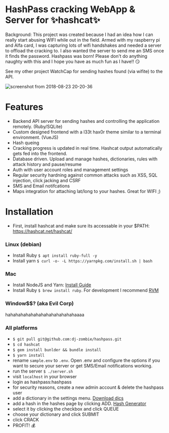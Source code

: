 # HashPass cracking WebApp & Server for ✨hashcat✨

Background: This project was created because I had an idea how I can really start abusing WIFI while out in the field. Armed with my raspberry pi and Alfa card, I was capturing lots of wifi handshakes and needed a server to offload the cracking to. I also wanted the server to send me an SMS once it finds the password. Hashpass was born! Please don't do anything naughty with this and I hope you have as much fun as I have!! 😏

See my other project WatchCap for sending hashes found (via wifite) to the API.

![screenshot from 2018-08-23 20-20-36](https://user-images.githubusercontent.com/42399304/44563246-35489800-a712-11e8-8a3e-203188858029.png)

Features
======================
- Backend API server for sending hashes and controlling the application remotely. (Ruby/SQLite)
- Custom designed frontend with a l33t hax0r theme similar to a terminal environment. (VueJS)
- Hash queing
- Cracking progress is updated in real time. Hashcat output automatically gets fed into the frontend.
- Database driven. Upload and manage hashes, dictionaries, rules with attack history and pause/resume
- Auth with user account roles and management settings
- Regular security hardning against common attacks such as XSS, SQL injection, click jacking and CSRF
- SMS and Email notifcations
- Maps integration for attaching lat/long to your hashes. Great for WIFI ;)

Installation
======================
- First, install hashcat and make sure its accessable in your $PATH: https://hashcat.net/hashcat/

### Linux (debian)
- Install Ruby ```$ apt install ruby-full -y```
- Install yarn ```$ curl -o- -L https://yarnpkg.com/install.sh | bash```

### Mac
- Install NodeJS and Yarn: [Install Guide](https://medium.com/@itsromiljain/the-best-way-to-install-node-js-npm-and-yarn-on-mac-osx-4d8a8544987a)
- Install Ruby ```$ brew install ruby```. For development I recommend [RVM](http://rvm.io/)

### Window$$? (aka Evil Corp)
hahahahahahahahahahahahahahaaaa

### All platforms
- ```$ git pull git@github.com:dj-zombie/hashpass.git```
- ```$ cd hashcat```
- ```$ gem install bunlder && bundle install```
- ```$ yarn install```
- rename ```sample.env``` to ```.env```. Open .env and configure the options if you want to secure your server or get SMS/Email notifications working.
- run the server ```$ ./server.sh```
- visit ```localhost``` in your browser
- login as hashpass:hashpass
- for security reasons, create a new admin account & delete the hashpass user
- add a dictionary in the settings menu. [Download dics](https://github.com/danielmiessler/SecLists)
- add a hash in the hashes page by clicking ADD. [Hash Generator](https://www.onlinehashcrack.com/hash-generator.php)
- select it by clicking the checkbox and click QUEUE
- choose your dictionary and click SUBMIT
- click CRACK
- PROFIT! 💰
